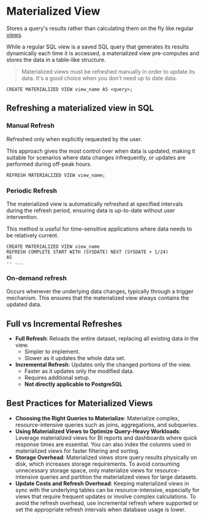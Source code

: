 # Materialized View
Stores a query's results rather than calculating them on the fly like regular [views](038-views.md).

While a regular SQL view is a saved SQL query that generates its results dynamically each time it is accessed, a materialized view pre-computes and stores the data in a table-like structure.

>Materialized views must be refreshed manually in order to update its data. It's a good choice when you don't need up to date data.

```postgresql
CREATE MATERIALIZED VIEW view_name AS <query>;
```
## Refreshing a materialized view in SQL
### Manual Refresh
Refreshed only when explicitly requested by the user.

This approach gives the most control over when data is updated, making it suitable for scenarios where data changes infrequently, or updates are performed during off-peak hours.

```postgresql
REFRESH MATERIALIZED VIEW view_name;
```
### Periodic Refresh
The materialized view is automatically refreshed at specified intervals during the refresh period, ensuring data is up-to-date without user intervention.

This method is useful for time-sensitive applications where data needs to be relatively current.

```postgresql
CREATE MATERIALIZED VIEW view_name
REFRESH COMPLETE START WITH (SYSDATE) NEXT (SYSDATE + 1/24)
AS
-- ...
```
### On-demand refresh
Occurs whenever the underlying data changes, typically through a trigger mechanism. This ensures that the materialized view always contains the updated data.
## Full vs Incremental Refreshes
- **Full Refresh**: Reloads the entire dataset, replacing all existing data in the view.
	- Simpler to implement.
	- Slower as it updates the whole data set.
- **Incremental Refresh**: Updates only the changed portions of the view.
	- Faster as it updates only the modified data.
	- Requires additional setup.
	- **Not directly applicable to PostgreSQL**
## Best Practices for Materialized Views
- **Choosing the Right Queries to Materialize**: Materialize complex, resource-intensive queries such as joins, aggregations, and subqueries.
- **Using Materialized Views to Optimize Query-Heavy Workloads**: Leverage materialized views for BI reports and dashboards where quick response times are essential. You can also index the columns used in materialized views for faster filtering and sorting.
- **Storage Overhead**: Materialized views store query results physically on disk, which increases storage requirements. To avoid consuming unnecessary storage space, only materialize views for resource-intensive queries and partition the materialized views for large datasets.
- **Update Costs and Refresh Overhead**: Keeping materialized views in sync with the underlying tables can be resource-intensive, especially for views that require frequent updates or involve complex calculations. To avoid the refresh overhead, use incremental refresh where supported or set the appropriate refresh intervals when database usage is lower.